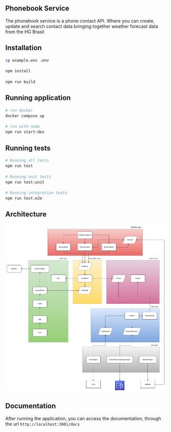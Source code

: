 ## Phonebook Service
The phonebook service is a phone contact API. Where you can create, 
update and search contact data bringing together weather forecast data from the HG Brasil 

## Installation
```bash
cp example.env .env

npm install

npm run build
```

## Running application
```bash
# run docker
docker compose up

# run with node
npm run start:dev
```

## Running tests
```bash
# Running all tests
npm run test

# Running unit tests
npm run test:unit

# Running integration tests
npm run test:e2e
```

## Architecture
![phone book architecture](./phonebook-architecture.jpg)

## Documentation
After running the application, you can access the documentation, through the url `http://localhost:3001/docs`